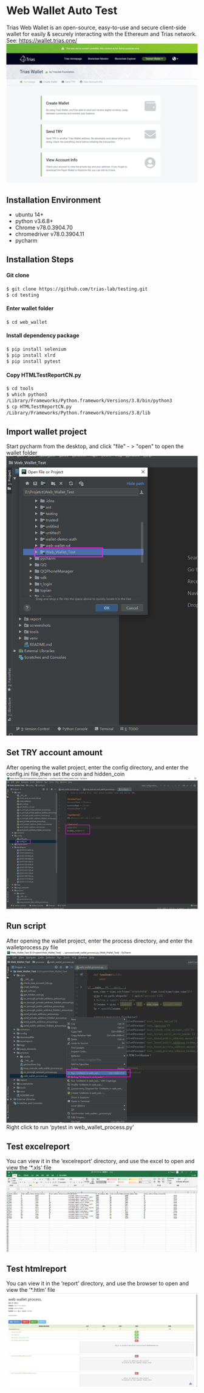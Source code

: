 # Web Wallet Auto Test 
Trias Web Wallet is an open-source, easy-to-use and secure client-side wallet for easily & securely interacting with the Ethereum and Trias network. 
See: https://wallet.trias.one/
![Image Text](img/homepage.png)


## **Installation Environment**

  - ubuntu 14+
  - python v3.6.8+
  - Chrome v78.0.3904.70
  - chromedriver v78.0.3904.11
  - pycharm 
  


## **Installation Steps**

#### **Git clone**
```shell
$ git clone https://github.com/trias-lab/testing.git
$ cd testing
```

#### **Enter wallet folder**

```shell
$ cd web_wallet
```

#### **Install dependency package**
```shell
$ pip install selenium
$ pip install xlrd
$ pip install pytest
```


#### **Copy HTMLTestReportCN.py**

```shell
$ cd tools
$ which python3
/Library/Frameworks/Python.framework/Versions/3.8/bin/python3
$ cp HTMLTestReportCN.py  /Library/Frameworks/Python.framework/Versions/3.8/lib  

```

## **Import wallet project**
Start pycharm from the desktop, and click "file" - > "open" to open the wallet folder
![Image Text](img/open_the_file_with_pycharm.png)

## **Set TRY account amount**
After opening the wallet project, enter the config directory, and enter the config.ini file,then set the coin and hidden_coin
![Image Text](img/set_coin_you_want.png)

## **Run script**
 After opening the wallet project, enter the process directory, and enter the walletprocess.py file
![Image Text](img/run_the_test.png)
Right click to run ‘pytest in web_wallet_process.py’ 

## **Test excelreport**
You can view it in the ‘excelreport’ directory, and use the excel to open and view the ‘*.xls’ file
![Image Text](img/excel_report.png)

## **Test htmlreport**
You can view it in the ‘report’ directory, and use the browser to open and view the ‘*.htlm’ file
![Image Text](img/htmltest_report.png)

